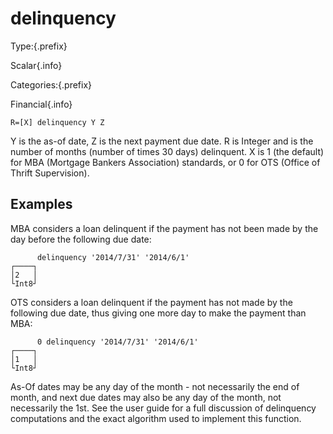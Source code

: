 # delinquency

Type:{.prefix}

Scalar{.info}

Categories:{.prefix}

Financial{.info}

~~~
R=[X] delinquency Y Z
~~~

Y is the as-of date, Z is the next payment due date. R is Integer and is the number of months
(number of times 30 days) delinquent. X is 1 (the default) for MBA (Mortgage Bankers Association)
standards, or 0 for OTS (Office of Thrift Supervision).

## Examples

MBA considers a loan delinquent if the payment has not been made by the day before the following
due date:

~~~
      delinquency '2014/7/31' '2014/6/1'
┌────┐
│2   │
└Int8┘
~~~

OTS considers a loan delinquent if the payment has not made by the following due date, thus giving
one more day to make the payment than MBA:

~~~
      0 delinquency '2014/7/31' '2014/6/1'
┌────┐
│1   │
└Int8┘
~~~

As-Of dates may be any day of the month - not necessarily the end of month, and next due dates may
also be any day of the month, not necessarily the 1st. See the user guide for a full discussion of
delinquency computations and the exact algorithm used to implement this function.

